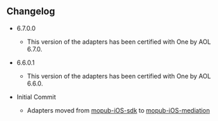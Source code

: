 ## Changelog
 * 6.7.0.0
    * This version of the adapters has been certified with One by AOL 6.7.0.

  * 6.6.0.1
    * This version of the adapters has been certified with One by AOL 6.6.0.

  * Initial Commit
  	* Adapters moved from [mopub-iOS-sdk](https://github.com/mopub/mopub-ios-sdk) to [mopub-iOS-mediation](https://github.com/mopub/mopub-iOS-mediation/)
